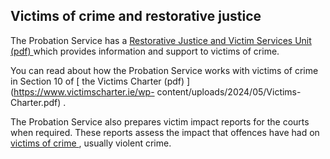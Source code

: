 ##  Victims of crime and restorative justice

The Probation Service has a [ Restorative Justice and Victim Services Unit
(pdf)
](http://www.probation.ie/EN/PB/0/8DDCE88FF78C7079802583CA0057E431/$File/Victim%20Services.pdf)
which provides information and support to victims of crime.

You can read about how the Probation Service works with victims of crime in
Section 10 of [ the Victims Charter (pdf) ](https://www.victimscharter.ie/wp-
content/uploads/2024/05/Victims-Charter.pdf) .

The Probation Service also prepares victim impact reports for the courts when
required. These reports assess the impact that offences have had on [ victims
of crime ](http://www.citizensinformation.ie/en/justice/victims_of_crime/) ,
usually violent crime.
